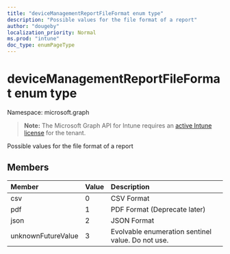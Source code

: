 ```yaml
---
title: "deviceManagementReportFileFormat enum type"
description: "Possible values for the file format of a report"
author: "dougeby"
localization_priority: Normal
ms.prod: "intune"
doc_type: enumPageType
---
```


# deviceManagementReportFileFormat enum type

Namespace: microsoft.graph

> **Note:** The Microsoft Graph API for Intune requires an [active Intune license](https://go.microsoft.com/fwlink/?linkid=839381) for the tenant.

Possible values for the file format of a report

## Members
|Member|Value|Description|
|:---|:---|:---|
|csv|0|CSV Format|
|pdf|1|PDF Format (Deprecate later)|
|json|2|JSON Format|
|unknownFutureValue|3|Evolvable enumeration sentinel value. Do not use.|




